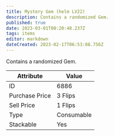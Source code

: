 ```yaml
---
title: Mystery Gem (helm LV22)
description: Contains a randomized Gem.
published: true
date: 2023-03-01T00:20:48.237Z
tags: items
editor: markdown
dateCreated: 2023-02-17T06:53:08.756Z
---
```


Contains a randomized Gem.

|Attribute|Value|
|-|-|
|ID|6886|
|Purchase Price|3 Flips|
|Sell Price|1 Flips|
|Type|Consumable|
|Stackable|Yes|


